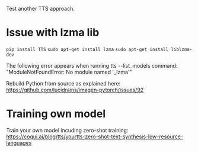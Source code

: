 Test another TTS approach.
# Issue with lzma lib

```pip install TTS```
```sudo apt-get install lzma```
```sudo apt-get install liblzma-dev```

The following error appears when running tts --list_models command: "ModuleNotFoundError: No module named '_lzma'"

Rebuild Python from source as explained here: https://github.com/lucidrains/imagen-pytorch/issues/92

# Training own model

Train your own model incuding zero-shot training: https://coqui.ai/blog/tts/yourtts-zero-shot-text-synthesis-low-resource-languages

